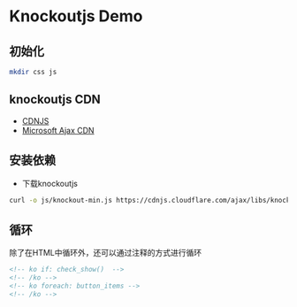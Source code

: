 # Knockoutjs Demo

## 初始化

```bash
mkdir css js
```

## knockoutjs CDN

* [CDNJS][csnjs]
* [Microsoft Ajax CDN](http://ajax.aspnetcdn.com/ajax/knockout/knockout-3.4.2.js)

## 安装依赖

* 下载knockoutjs

```bash
curl -o js/knockout-min.js https://cdnjs.cloudflare.com/ajax/libs/knockout/3.5.0/knockout-min.js
```

[csnjs]: https://cdnjs.cloudflare.com/ajax/libs/knockout/3.5.0/knockout-min.js

## 循环

除了在HTML中循环外，还可以通过注释的方式进行循环

```html
<!-- ko if: check_show()  -->
<!-- /ko -->
<!-- ko foreach: button_items -->
<!-- /ko -->
```
